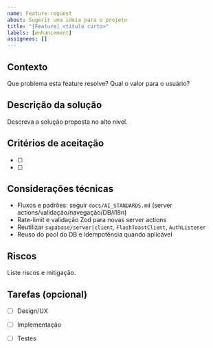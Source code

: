 ```yaml
---
name: Feature request
about: Sugerir uma ideia para o projeto
title: "[Feature] <título curto>"
labels: [enhancement]
assignees: []
---
```


## Contexto
Que problema esta feature resolve? Qual o valor para o usuário?

## Descrição da solução
Descreva a solução proposta no alto nível.

## Critérios de aceitação
- [ ]
- [ ]

## Considerações técnicas
- Fluxos e padrões: seguir `docs/AI_STANDARDS.md` (server actions/validação/navegação/DB/i18n)
- Rate-limit e validação Zod para novas server actions
- Reutilizar `supabase/server|client`, `FlashToastClient`, `AuthListener`
- Reuso do pool do DB e idempotência quando aplicável

## Riscos
Liste riscos e mitigação.

## Tarefas (opcional)
- [ ] Design/UX
- [ ] Implementação
- [ ] Testes

